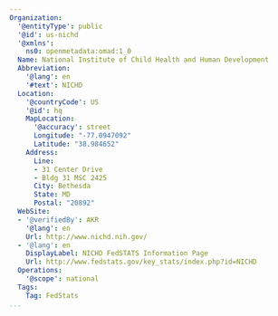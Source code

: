 ```yaml
---
Organization:
  '@entityType': public
  '@id': us-nichd
  '@xmlns':
    ns0: openmetadata:omad:1_0
  Name: National Institute of Child Health and Human Development
  Abbreviation:
    '@lang': en
    '#text': NICHD
  Location:
    '@countryCode': US
    '@id': hq
    MapLocation:
      '@accuracy': street
      Longitude: "-77.0947092"
      Latitude: "38.984652"
    Address:
      Line:
      - 31 Center Drive
      - Bldg 31 MSC 2425
      City: Bethesda
      State: MD
      Postal: "20892"
  WebSite:
  - '@verifiedBy': AKR
    '@lang': en
    Url: http://www.nichd.nih.gov/
  - '@lang': en
    DisplayLabel: NICHD FedSTATS Information Page
    Url: http://www.fedstats.gov/key_stats/index.php?id=NICHD
  Operations:
    '@scope': national
  Tags:
    Tag: FedStats
...
```

